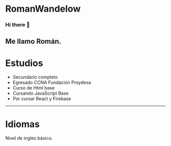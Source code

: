 # RomanWandelow

### Hi there 👋
Me llamo Román.
----------------------------------------------------------------------------
# Estudios 
* Secundario completo 
* Egresado CCNA Fundacion Proydesa
* Curso de Html base 
* Cursando JavaScript Base 
* Por cursar React y Firebase


--------------------------------------------------------------------------
# Idiomas
Nivel de ingles básico.
 
